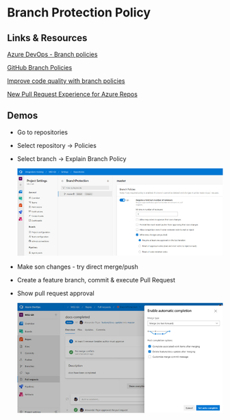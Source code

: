 # Branch Protection Policy

## Links & Resources

[Azure DevOps - Branch policies](https://docs.microsoft.com/en-us/azure/devops/repos/git/branch-policies-overview)

[GitHub Branch Policies](https://asus-aics.github.io/DeveloperGuide/pages/001_github_branch_rules/)

[Improve code quality with branch policies](https://docs.microsoft.com/en-us/azure/devops/repos/git/branch-policies?view=azure-devops)

[New Pull Request Experience for Azure Repos](https://devblogs.microsoft.com/devops/introducing-the-new-pull-request-experience-for-azure-repos/)

## Demos

- Go to repositories
- Select repository -> Policies
- Select branch -> Explain Branch Policy

    ![policy](_images/policy.jpg)

- Make son changes - try direct merge/push
- Create a feature branch, commit & execute Pull Request
- Show pull request approval

    ![pullrequest](_images/pullrequest.jpg)
